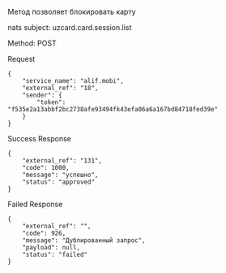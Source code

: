 Метод позволяет блокировать карту

nats subject: uzcard.card.session.list

Method: POST

Request

```
{
    "service_name": "alif.mobi",
    "external_ref": "18",
    "sender": {
        "token": "f535e2a13abbf2bc2738afe93494fk43efa06a6a167bd84718fed39e"
    }
}

```

Success Response 

```
{
    "external_ref": "131",
    "code": 1000,
    "message": "успешно",
    "status": "approved"
}
```
Failed Response

```
{
    "external_ref": "",
    "code": 926,
    "message": "Дублированный запрос",
    "payload": null,
    "status": "failed"
}
```
